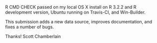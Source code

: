R CMD CHECK passed on my local OS X install on R 3.2.2 and R development version, Ubuntu running on Travis-CI, and Win-Builder.

This submission adds a new data source, improves documentation, and fixes a number of bugs. 

Thanks! Scott Chamberlain
